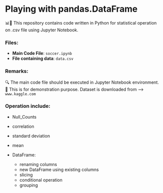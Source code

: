 # Playing with pandas.DataFrame

📊📱 This repository contains code written in Python for statistical operation on .csv file using Jupyter Notebook.

### Files:

- **Main Code File**: `soccer.ipynb`
- **File containing data**: `data.csv`

### Remarks:
🔍 The main code file should be executed in Jupyter Notebook environment. <br>
🚫 This is for demonstration purpose. Dataset is downloaded from --> `www.kaggle.com`

### Operation include:
- Null_Counts
- correlation
- standard deviation
- mean
  
- DataFrame:
    - renaming columns
    - new DataFrame using existing columns
    - slicing
    - conditional operation
    - grouping
      
      
